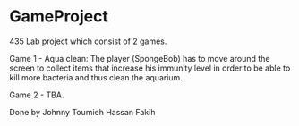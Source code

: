 # GameProject

435 Lab project which consist of 2 games.

Game 1 - Aqua clean: 
The player (SpongeBob) has to move around the screen to collect items that increase
his immunity level in order to be able to kill more bacteria and thus clean the aquarium.

Game 2 - TBA.

Done by
Johnny Toumieh
Hassan Fakih 
